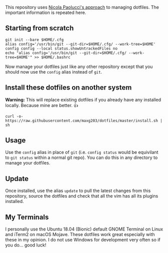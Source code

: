 This repository uses [Nicola Paolucci's approach](https://developer.atlassian.com/blog/2016/02/best-way-to-store-dotfiles-git-bare-repo/) to managing dotfiles. The important information is repeated here.

## Starting from scratch
``` shell
git init --bare $HOME/.cfg
alias config='/usr/bin/git --git-dir=$HOME/.cfg/ --work-tree=$HOME'
config config --local status.showUntrackedFiles no
echo "alias config='/usr/bin/git --git-dir=$HOME/.cfg/ --work-tree=$HOME'" >> $HOME/.bashrc

```
Now manage your dotfiles just like any other repository except that you should now use the `config` alias instead of `git`.

## Install these dotfiles on another system
**Warning:** This will replace existing dotfiles if you already have any installed locally. Because mine are better. :+1:
``` shell
curl -o- https://raw.githubusercontent.com/maxg203/dotfiles/master/install.sh | sh
```

## Usage
Use the `config` alias in place of `git` (i.e. `config status` would be equivilant to `git status` within a normal git repo). You can do this in any directory to manage your dotfiles.

## Update
Once installed, use the alias `update` to pull the latest changes from this repository, source the dotfiles and check that all the vim has all its plugins installed.

## My Terminals
I personally use the Ubuntu 18.04 (Bionic) default GNOME Terminal on Linux and iTerm2 on macOS Mojave. These dotfiles work great especially with these in my opinion. I do not use Windows for development very often so if you do... good luck!
